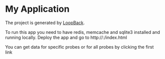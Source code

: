 # My Application

The project is generated by [LoopBack](http://loopback.io).

To run this app you need to have redis, memcache and sqlite3 installed and running locally.
Deploy the app and go to http://<host>:<port>/index.html

You can get data for specific probes or for all probes by clicking the first link

